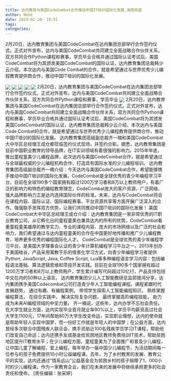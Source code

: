 ```yaml
---
title: 达内教育与美国CodeCombat合作推动中国IT培训国际化发展_海南频道
author: None
date: 2019-02-20- 19:51
tags: 
categories: 
---
```

2月20日，达内教育集团与美国CodeCombat在达内集团总部举行合作签约仪式。正式对外宣布，达内与美国CodeCombat共同建立全面战略合作伙伴关系，双方共同合作Python课程和赛事，学员毕业合格并通过国际认证考试后，美国CodeCombat将为其颁发美国CodeCombat的国际认证，达内教育集团总裁韩少云介绍，本次达内与美国Code Combat的合作，就是希望通过与世界优秀少儿编程教育提供商合作，推动中国IT培训的国际化发展。
<!-- more -->
                
<img align="center" border="0" src="http://p0.ifengimg.com/fck/2019_08/8ba77202ba47a58_w550_h367.png" />
                
<img align="center" border="0" src="http://p0.ifengimg.com/fck/2019_08/b1a5581334595ba_w550_h365.png" />
            
<img align="center" border="0" src="http://p0.ifengimg.com/fck/2019_08/5479defed725d35_w550_h367.png" />
<img align="center" border="0" src="http://p0.ifengimg.com/fck/2019_08/3d74cae8e86d17c_w550_h365.png" />
<img align="center" border="0" src="http://p0.ifengimg.com/fck/2019_08/478665da0b26a45_w550_h365.png" />
2月20日，达内教育集团与美国CodeCombat在达内集团总部举行合作签约仪式。正式对外宣布，达内与美国CodeCombat共同建立全面战略合作伙伴关系，双方共同合作Python课程和赛事，学员毕业
<img align="center" border="0" src="http://p2.ifengimg.com/a/2016/0810/204c433878d5cf9size1_w16_h16.png" />
2月20日，达内教育集团与美国CodeCombat在达内集团总部举行合作签约仪式。正式对外宣布，达内与美国CodeCombat共同建立全面战略合作伙伴关系，双方共同合作Python课程和赛事，学员毕业合格并通过国际认证考试后，美国CodeCombat将为其颁发美国CodeCombat的国际认证，达内教育集团总裁韩少云介绍，本次达内与美国Code Combat的合作，就是希望通过与世界优秀少儿编程教育提供商合作，推动中国IT培训的国际化发展。
达内教育集团高级副总裁齐一楠和美国CodeCombat大中华区总经理王成仓都莅临签约仪式现场，并签约合影。据悉，达内教育集团是目前中国职业教育的领导品牌，在IT实训领域有着很强的影响力。2015年年底，推出童程童美少儿编程品牌，此次达内与美国CodeCombat合作，就是希望通过与全球最权威的少儿编程机构合作，打造具有国际水准的少儿编程培训。
达内教育集团高级副总裁齐一楠介绍：今天达内与美国CodeCombat合作，希望能够携手推动中国IT培训的国际化发展。CodeCombat是全球优秀的青少年编程学习平台，目前在全球190多个国家拥有超过1200万学习者和8万以上教师用户，有着广泛的影响力和特色的编程教育理念，CodeCombat庞大的客户资源、广泛网络、强大品牌影响力正是达内选择国际伙伴的标准。未来，达内与CodeCombat将会在课程内容、国际认证、国际编程赛事、平台资源共享等方面开展广泛深入的合作。强强联手发挥双方优势，让我们共同推动中国IT培训的国际化发展！
美国CodeCombat大中华区总经理王成仓介绍：达内教育集团是一家非常优秀的IT职业教育公司，从它孵化出的童程童美也兼具达内的所有的优势，CodeCombat看重童程童美雄厚的教学实力、专业的课程内容、庞大的市场网络以及广泛的社会影响力，我们希望通过与达内童程童美的合作在中国更好地传播和推广少儿编程教育，培养更多优秀的编程国际化人才。
CodeCombat是全球优秀的青少年编程学习平台，是美国大学理事会认证的青少年计算机编程学习平台之一。2013年创办于美国硅谷，产品采用寓教于乐的情景化学习方式，向青少年编程学习者提供Python, JavaScript, Java, Coffee Script, Lua等多种编程语言学习内容：包括编程语法基础、算法逻辑思维和项目开发实践。目前在全球190多个国家拥有超过1200万学习者和8万以上教师用户，学生累计编写代码超过10亿行，产品支持包括中文在内的50种以上语言。
达内教育集团少儿人工智能教研总监郭镫鸿分享，达内集团携手美国Codecombat公司打造青少年人工智能编程课程。课程紧跟时代发展趋势， 通过有趣、有编程案例， 带领学生探索人工智能编程知识， 熟练掌握编程算法， 在综合实践中， 解决实际复杂问题， 最终掌握高阶编程技能， 助力成为未来AI编程领域的中坚力量。
齐一楠说，这些年，达内办学不忘社会责任。在大学生就业方面，达内实现毕业首月就业率90%以上，学员平均薪资高过社会大学生1100元，17年间帮助80万大学生改变命运，实现职业理想，达内的使命就是帮助年轻人实现中国梦，而一份好工作就是年轻人的中国梦；在公益方面，达内曾经多次联合中国残疾人联合会，携手资助近100名残疾学员学习IT课程，帮助他们改变自己命运；达内还携手友成基金给贫困地区教师免费培训IT技术，帮助贫困地区提升IT教育水平；在少儿编程方面，童程童美为了全面推广和普及少儿编程，让中国儿童了解编程、爱上编程，每年举办一届中国少儿编程节，为活动期间每一位参与的孩子免费提供10小时公益编程课。去年，为了乡村教育的发展、教育公平的实现，达内还通过“情系远山”公益基金会为贫困乡村的孩子捐赠了1，000小时的少儿编程课。作为一家教育企业，我们在未来的发展中将继续承担更多的社会责任和使命。
[责任编辑：张采婷]
            
